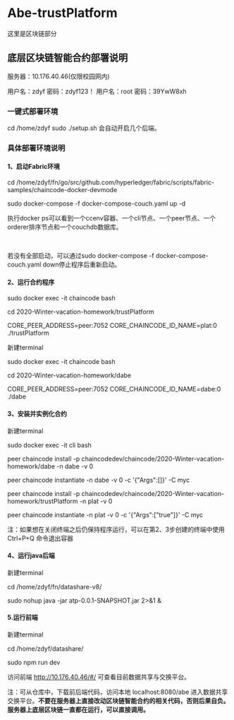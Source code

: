 # Abe-trustPlatform

这里是区块链部分

## 底层区块链智能合约部署说明

服务器：10.176.40.46(仅限校园网内)

用户名：zdyf   密码：zdyf123！ 用户名：root  密码：39YwW8xh

### 一键式部署环境

cd /home/zdyf   sudo ./setup.sh 会自动开启几个后端。

### 具体部署环境说明

#### 1、启动Fabric环境

cd /home/zdyf/fn/go/src/github.com/hyperledger/fabric/scripts/fabric-samples/chaincode-docker-devmode

sudo docker-compose -f docker-compose-couch.yaml up -d

 

执行docker ps可以看到一个ccenv容器、一个cli节点、一个peer节点、一个orderer排序节点和一个couchdb数据库。

​                               

若没有全部启动，可以通过sudo docker-compose -f docker-compose-couch.yaml down停止程序后重新启动。

 

#### 2、运行合约程序

sudo docker exec -it chaincode bash

cd 2020-Winter-vacation-homework/trustPlatform

CORE_PEER_ADDRESS=peer:7052 CORE_CHAINCODE_ID_NAME=plat:0 ./trustPlatform

 

新建terminal

sudo docker exec -it chaincode bash

cd 2020-Winter-vacation-homework/dabe

CORE_PEER_ADDRESS=peer:7052 CORE_CHAINCODE_ID_NAME=dabe:0 ./dabe

 

#### 3、安装并实例化合约

新建terminal

sudo docker exec -it cli bash

peer chaincode install -p chaincodedev/chaincode/2020-Winter-vacation-homework/dabe -n dabe -v 0

peer chaincode instantiate -n dabe -v 0 -c '{"Args":[]}' -C myc

peer chaincode install -p chaincodedev/chaincode/2020-Winter-vacation-homework/trustPlatform -n plat -v 0

peer chaincode instantiate -n plat -v 0 -c '{"Args":["true"]}' -C myc

注：如果想在关闭终端之后仍保持程序运行，可以在第2、3步创建的终端中使用Ctrl+P+Q 命令退出容器



#### 4、运行java后端

新建terminal

cd /home/zdyf/fn/datashare-v8/

sudo nohup java -jar atp-0.0.1-SNAPSHOT.jar 2>&1 &

 

#### 5.运行前端

新建terminal

cd /home/zdyf/datashare/

sudo npm run dev



访问前端 http://10.176.40.46/#/ 可查看目前数据共享与交换平台。

注：可从仓库中，下载前后端代码，访问本地 localhost:8080/abe 进入数据共享交换平台。**不要在服务器上直接改动区块链智能合约的相关代码，否则后果自负。服务器上底层区块链一直都在运行，可以直接调用。**

